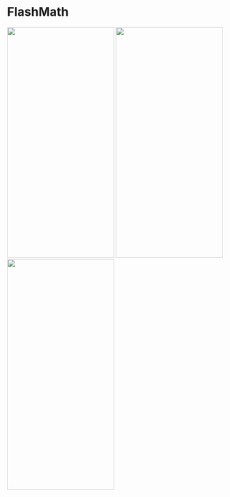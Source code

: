 # FlashMath


<img src= "https://github.com/Robertm339/FlashMath/assets/71312299/1a884471-7a89-4294-b491-5e50eddb2577" width="250" height="539">


<img src= "https://github.com/Robertm339/FlashMath/assets/71312299/f8d16bef-88c6-401a-8dcb-e29cee00cc92" width="250" height="539">

<img src= "https://github.com/Robertm339/FlashMath/assets/71312299/9176df2b-e88d-49b5-a3bc-2a9ceba9703f" width="250" height="539">
